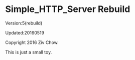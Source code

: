 Simple_HTTP_Server Rebuild
==========================
Version:5(rebuild)

Updated:20160519

Copyright 2016 Ziv Chow.

This is just a small toy.


